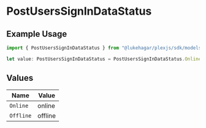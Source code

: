 # PostUsersSignInDataStatus

## Example Usage

```typescript
import { PostUsersSignInDataStatus } from "@lukehagar/plexjs/sdk/models/operations";

let value: PostUsersSignInDataStatus = PostUsersSignInDataStatus.Online;
```

## Values

| Name      | Value     |
| --------- | --------- |
| `Online`  | online    |
| `Offline` | offline   |